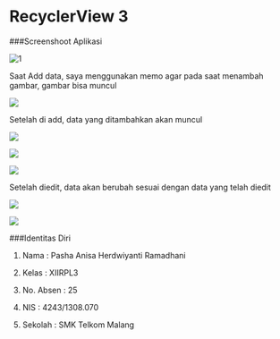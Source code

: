 # RecyclerView 3

###Screenshoot Aplikasi

![1](https://cloud.githubusercontent.com/assets/15698959/19996958/cfd2e5f2-a295-11e6-848a-b64df5c8a787.JPG)

Saat Add data, saya menggunakan memo agar pada saat menambah gambar, gambar bisa muncul

![](https://cloud.githubusercontent.com/assets/15698959/19996959/cff91952-a295-11e6-921e-f608ca6cdbdd.JPG)

Setelah di add, data yang ditambahkan akan muncul

![](https://cloud.githubusercontent.com/assets/15698959/19996966/db06231c-a295-11e6-8285-befd5b4da466.JPG)

![](https://cloud.githubusercontent.com/assets/15698959/19996969/e18d165a-a295-11e6-92a6-db527e8f36ac.JPG)

![](https://cloud.githubusercontent.com/assets/15698959/19996970/e4acf7e2-a295-11e6-92c3-904b64df5c9c.JPG)

Setelah diedit, data akan berubah sesuai dengan data yang telah diedit

![](https://cloud.githubusercontent.com/assets/15698959/19996983/f19d9786-a295-11e6-9d99-56ef5a0bc0d6.JPG)

![](https://cloud.githubusercontent.com/assets/15698959/19996998/04ce7456-a296-11e6-8449-15133caac4f9.JPG)

###Identitas Diri

1. Nama : Pasha Anisa Herdwiyanti Ramadhani

2. Kelas : XIIRPL3

3. No. Absen : 25

4. NIS : 4243/1308.070

5. Sekolah : SMK Telkom Malang
